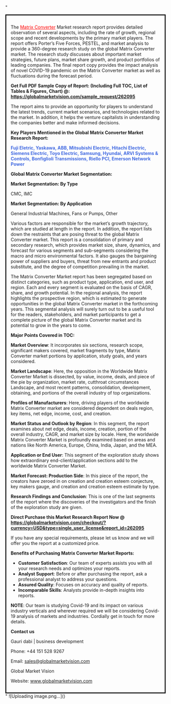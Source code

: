 "<div style='border: 3px solid black; padding: 1em;'>

The <a style='color: #ff0000;' href='https://globalmarketvision.com/reports/global-matrix-converter-market/262095'>Matrix Converter</a> Market research report provides detailed observation of several aspects, including the rate of growth, regional scope and recent developments by the primary market players. The report offers Porter’s Five Forces, PESTEL, and market analysis to provide a 360-degree research study on the global Matrix Converter market. The research study discusses about important market strategies, future plans, market share growth, and product portfolios of leading companies. The final report copy provides the impact analysis of novel COVID-19 pandemic on the Matrix Converter market as well as fluctuations during the forecast period.

<strong>Get Full PDF Sample Copy of Report: (Including Full TOC, List of Tables &amp; Figures, Chart) @</strong><strong>:</strong><strong> <a style='color: #ff0000;' href='https://globalmarketvision.com/sample_request/262095?utm_source=linkedinPulse&utm_medium=Dhiraj&utm_campaign=SN'><strong>https://globalmarketvision.com/sample_request/262095</strong></a></strong>

The report aims to provide an opportunity for players to understand the latest trends, current market scenarios, and technologies related to the market. In addition, it helps the venture capitalists in understanding the companies better and make informed decisions.

<strong>Key Players Mentioned in the Global Matrix Converter Market Research Report:</strong>

<strong style='color: #4169e1;'>Fuji Eletric, Yaskawa, ABB, Mitsubishi Electric, Hitachi Electric, Siemens Electric, Toyo Electric, Samsung, Hyundai, ARVI Systems & Controls, Bonfiglioli Transmissions, Riello PCI, Emerson Network Power</strong>

<strong>Global Matrix Converter Market Segmentation:</strong>

<strong>Market Segmentation: By Type</strong>

CMC, IMC

<strong>Market Segmentation: By Application</strong>

General Industrial Machines, Fans or Pumps, Other

Various factors are responsible for the market’s growth trajectory, which are studied at length in the report. In addition, the report lists down the restraints that are posing threat to the global Matrix Converter market. This report is a consolidation of primary and secondary research, which provides market size, share, dynamics, and forecast for various segments and sub-segments considering the macro and micro environmental factors. It also gauges the bargaining power of suppliers and buyers, threat from new entrants and product substitute, and the degree of competition prevailing in the market.

The Matrix Converter Market report has been segregated based on distinct categories, such as product type, application, end user, and region. Each and every segment is evaluated on the basis of CAGR, share, and growth potential. In the regional analysis, the report highlights the prospective region, which is estimated to generate opportunities in the global Matrix Converter market in the forthcoming years. This segmental analysis will surely turn out to be a useful tool for the readers, stakeholders, and market participants to get a complete picture of the global Matrix Converter market and its potential to grow in the years to come.

<strong>Major Points Covered in TOC:</strong>

<strong>Market Overview</strong>: It incorporates six sections, research scope, significant makers covered, market fragments by type, Matrix Converter market portions by application, study goals, and years considered.

<strong>Market Landscape</strong>: Here, the opposition in the Worldwide Matrix Converter Market is dissected, by value, income, deals, and piece of the pie by organization, market rate, cutthroat circumstances Landscape, and most recent patterns, consolidation, development, obtaining, and portions of the overall industry of top organizations.

<strong>Profiles of Manufacturers</strong>: Here, driving players of the worldwide Matrix Converter market are considered dependent on deals region, key items, net edge, income, cost, and creation.

<strong>Market Status and Outlook by Region</strong>: In this segment, the report examines about net edge, deals, income, creation, portion of the overall industry, CAGR, and market size by locale. Here, the worldwide Matrix Converter Market is profoundly examined based on areas and nations like North America, Europe, China, India, Japan, and the MEA.

<strong>Application or End User</strong>: This segment of the exploration study shows how extraordinary end-client/application sections add to the worldwide Matrix Converter Market.

<strong>Market Forecast: Production Side</strong>: In this piece of the report, the creators have zeroed in on creation and creation esteem conjecture, key makers gauge, and creation and creation esteem estimate by type.

<strong>Research Findings and Conclusion</strong>: This is one of the last segments of the report where the discoveries of the investigators and the finish of the exploration study are given.

<strong>Direct Purchase this Market Research Report Now @</strong><strong> <strong><a style='color: #ff0000;' href='https://globalmarketvision.com/checkout/?currency=USD&type=single_user_license&report_id=262095?utm_source=linkedinPulse&utm_medium=Dhiraj&utm_campaign=SN'>https://globalmarketvision.com/checkout/?currency=USD&type=single_user_license&report_id=262095</a></strong>
</strong>

If you have any special requirements, please let us know and we will offer you the report at a customized price.

<strong>Benefits of Purchasing Matrix Converter Market Reports:</strong>
<ul>
  <li><strong>Customer Satisfaction</strong>: Our team of experts assists you with all your research needs and optimizes your reports.</li>
  <li><strong>Analyst Support</strong>: Before or after purchasing the report, ask a professional analyst to address your questions.</li>
  <li><strong>Assured Quality</strong>: Focuses on accuracy and quality of reports.</li>
  <li><strong>Incomparable Skills</strong>: Analysts provide in-depth insights into reports.</li>
</ul>
<strong>NOTE</strong>: Our team is studying Covid-19 and its impact on various industry verticals and wherever required we will be considering Covid-19 analysis of markets and industries. Cordially get in touch for more details.

<strong>Contact us</strong>

Gauri dabi | business development

Phone: +44 151 528 9267

Email: <a href='mailto:sales@globalmarketvision.com'>sales@globalmarketvision.com</a>

Global Market Vision

Website: <a href='http://www.globalmarketvision.com/'>www.globalmarketvision.com</a>

</div>"
![Uploading image.png…]()
